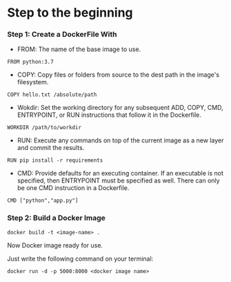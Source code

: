 # Step to the beginning 

### Step 1: Create a DockerFile With
- FROM: The name of the base image to use.
```
FROM python:3.7
```
- COPY: Copy files or folders from source to the dest path in the image's filesystem.
```
COPY hello.txt /absolute/path
```
- Wokdir: Set the working directory for any subsequent ADD, COPY, CMD, ENTRYPOINT, or RUN instructions that follow it in the Dockerfile.
```
WORKDIR /path/to/workdir
```
- RUN: Execute any commands on top of the current image as a new layer and commit the results.
```
RUN pip install -r requirements
```
- CMD: Provide defaults for an executing container. If an executable is not specified, then ENTRYPOINT must be specified as well. There can only be one CMD instruction in a Dockerfile.
```
CMD ["python","app.py"] 
```

### Step 2: Build a Docker Image
```
docker build -t <image-name> .
```

Now Docker image ready for use.

Just write the following command on your terminal:
```
docker run -d -p 5000:8000 <docker image name>
```